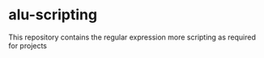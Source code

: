# alu-scripting

This repository contains the regular expression more scripting as required for projects
